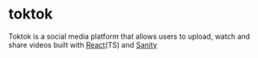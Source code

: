 # toktok

Toktok is a social media platform that allows users to upload, watch and share videos built with [React](https://reactjs.org/)(TS) and [Sanity](https://www.sanity.io/)
